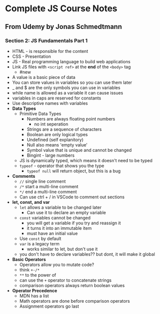 # Complete JS Course Notes
## From Udemy by Jonas Schmedtmann

### Section 2: JS Fundamentals Part 1
 - HTML - is responsible for the content
 - CSS - Presentation
 - JS - Real programming language to build web applications
 - Link JS files with `<script ref>` at the **end** of the `<body>` tag
   - #new
 - A value is a basic piece of data
 - You can store values in variables so you can use them later
 - _ and $ are the only symbols you can use in variables
 - while name is allowed as a variable it can cause issues
 - variables in caps are reserved for constants
 - Use descriptive names with variables
 - **Data Types**
   - Primitive Data Types
      - Numbers are always floating point numbers
         - no int seperation
      - Strings are a sequence of characters
      - Boolean are only logical types
      - Undefined (self explanitory)
      - Null also means 'empty value'
      - Symbol value that is unique and cannot be changed
      - Bingint - large numbers
   - JS is dynamically typed, which means it doesn't need to be typed
   - `typeof` - operator that shows you the type
      - `typeof null` will return object, but this is a bug
 - **Comments**
   - `//` single line comment
   - `/*` start a multi-line comment
   - `*/` end a multi-line comment
   - Can use ctrl + / in VSCode to comment out sections
 - **let, const, and var**
   - `let` allows a variable to be changed later
      - Can use it to declare an empty variable
   - `const` variables cannot be changed
      - you will get a variable if you try and reassign it
      - it turns it into an immutable item
      - must have an initial value
   - Use `const` by default
   - `var` is a legacy term
      - works similar to let, but don't use it
   - you don't have to declare variables?? but dont, it will make it global
 - **Basic Operators**
   - Operators allow you to mutate code?
   - think `+-/*`
   - `**` to the power of
   - can use the `+` operator to concatenate strings
   - comparison operators always return boolean values
 - **Operator Precedence**
   - MDN has a list
   - Math operators are done before comparison operators
   - Assignment operators go last

